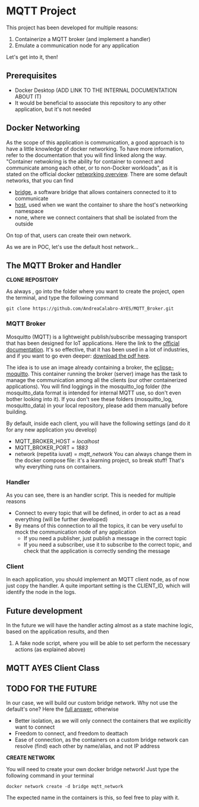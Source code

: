 # MQTT Project

This project has been developed for multiple reasons:
1. Containerize a MQTT broker (and implement a handler)
2. Emulate a communication node for any application

Let's get into it, then!

## Prerequisites
- Docker Desktop (ADD LINK TO THE INTERNAL DOCUMENTATION ABOUT IT)
- It would be beneficial to associate this repository to any other application, but it's not needed

## Docker Networking

As the scope of this application is communication, a good approach is to have a little knowledge of docker networking. To have more information, refer to the documentation that you will find linked along the way. 
"Container netwokring is the ability for container to connect and communicate among each other, or to non-Docker workloads", as it is stated on the official docker [networking overview](https://docs.docker.com/network/).
There are some default networks, that you can find 
- [bridge](https://docs.docker.com/network/drivers/bridge/), a software bridge that allows containers connected to it to communicate
- [host](https://docs.docker.com/network/drivers/host/), used when we want the container to share the host's networking namespace 
- none, where we connect containers that shall be isolated from the outside

On top of that, users can create their own network. 

As we are in POC, let's use the default host network...


## The MQTT Broker and Handler

**CLONE REPOSITORY**

As always , go into the folder where you want to create the project, open the terminal, and type the following command
```
git clone https://github.com/AndreaCalabro-AYES/MQTT_Broker.git
```

### MQTT Broker
Mosquitto (MQTT) is a lightweight publish/subscribe messaging transport that has been designed for IoT applications.
Here the link to the [official documentation](https://mqtt.org/). 
It's so effective, that it has been used in a lot of industries, and if you want to go even deeper: [download the pdf here](https://www.hivemq.com/info/mqtt-essentials/#essential-guide).

The idea is to use an image already containing a broker, the [eclipse-moquitto](https://hub.docker.com/_/eclipse-mosquitto).
This container running the broker (server) image has the task to manage the communication among all the clients (our other containerized applications). 
You will find loggings in the mosquitto_log folder (the mosquitto_data format is intended for internal MQTT use, so don't even bother looking into it). If you don't see these folders (mosquitto_log, mosquitto_data) in your local repository, please add them manually before building.

By default, inside each client, you will have the following settings (and do it for any new application you develop)
- MQTT_BROKER_HOST = *localhost*
- MQTT_BROKER_PORT = *1883*
- network (repetita iuvat) = *mqtt_network*
You can always change them in the docker compose file: it's a learning project, so break stuff! That's why everything runs on containers.

### Handler
As you can see, there is an handler script. This is needed for multiple reasons
- Connect to every topic that will be defined, in order to act as a read everything (will be further developed)
- By means of this connection to all the topics, it can be very useful to mock the communication node of any application
    * If you need a publisher, just publish a message in the correct topic
    * If you need a subscriber, use it to subscribe to the correct topic, and check that the application is correctly sending the message

### Client
In each application, you should implement an MQTT client node, as of now just copy the handler. 
A quite important setting is the CLIENT_ID, which will identify the node in the logs. 

## Future development
In the future we will have the handler acting almost as a state machine logic, based on the application results, and then 
1. A fake node script, where you will be able to set perform the necessary actions (as explained above)


## MQTT AYES Client Class


## TODO FOR THE FUTURE
In our case, we will build our custom bridge network.
Why not use the default's one? Here the [full answer](https://docs.docker.com/network/drivers/bridge/#differences-between-user-defined-bridges-and-the-default-bridge), otherwise 
* Better isolation, as we will only connect the containers that we explicitly want to connect
* Freedom to connect, and freedom to deattach 
* Ease of connection, as the containers on a custom bridge network can resolve (find) each other by name/alias, and not IP address

**CREATE NETWORK**

You will need to create your own docker bridge network! Just type the following command in your terminal
```
docker network create -d bridge mqtt_network
```
The expected name in the containers is this, so feel free to play with it. 

